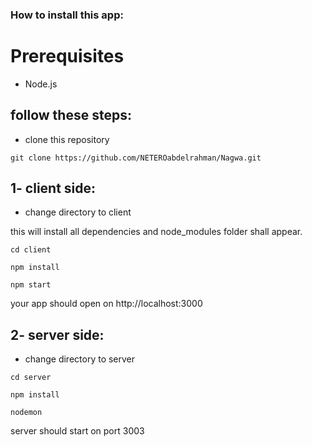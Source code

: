 ### How to install this app:

# Prerequisites
- Node.js

## follow these steps:

- clone this repository

`git clone https://github.com/NETEROabdelrahman/Nagwa.git`

## 1- client side:

- change directory to client

this will install all dependencies and node_modules folder shall appear.

`cd client`

`npm install`

`npm start`

your app should open on http://localhost:3000

## 2- server side:

- change directory to server

`cd server`

`npm install`

`nodemon`

server should start on port 3003

